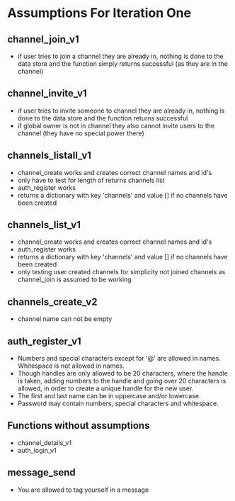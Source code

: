 # Assumptions For Iteration One

## channel_join_v1
- if user tries to join a channel they are already in, nothing is done to the data store and the function simply returns successful (as they are in the channel)

## channel_invite_v1
- if user tries to invite someone to channel they are already in, nothing is done to the data store and the function returns successful
- if global owner is not in channel they also cannot invite users to the channel (they have no special power there)

## channels_listall_v1
- channel_create works and creates correct channel names and id's
- only have to test for length of returns channels list
- auth_register works
- returns a dictionary with key 'channels' and value [] if no channels have been created
    
## channels_list_v1
- channel_create works and creates correct channel names and id's
- auth_register works
- returns a dictionary with key 'channels' and value [] if no channels have been created
- only testing user created channels for simplicity not joined channels as channel_join is assumed to be working

## channels_create_v2
- channel name can not be empty

## auth_register_v1
- Numbers and special characters except for '@' are allowed in names. Whitespace is not allowed in names.
- Though handles are only allowed to be 20 characters, where the handle is taken, adding numbers to the handle and going over 20 characters is allowed, in order to create a unique handle for the new user.
- The first and last name can be in uppercase and/or lowercase.
- Password may contain numbers, special characters and whitespace. 

## Functions without assumptions
- channel_details_v1
- auth_login_v1

## message_send
- You are allowed to tag yourself in a message